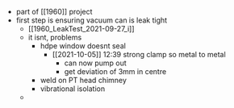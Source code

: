 - part of [[1960]] project
- first step is ensuring vacuum can is leak tight
	- [[1960_LeakTest_2021-09-27_i]]
	- it isnt, problems
		- hdpe window doesnt seal
			- [[2021-10-05]] 12:39 strong clamp so metal to metal
				- can now pump out
				- get deviation of 3mm in centre
		- weld on PT head chimney
		- vibrational isolation
	-